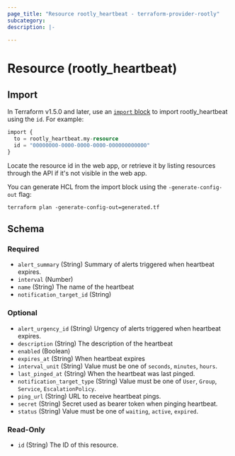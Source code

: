 ```yaml
---
page_title: "Resource rootly_heartbeat - terraform-provider-rootly"
subcategory:
description: |-
    
---
```


# Resource (rootly_heartbeat)





## Import

In Terraform v1.5.0 and later, use an [`import` block](https://developer.hashicorp.com/terraform/language/import) to import rootly_heartbeat using the `id`. For example:

```terraform
import {
  to = rootly_heartbeat.my-resource
  id = "00000000-0000-0000-0000-000000000000"
}
```

Locate the resource id in the web app, or retrieve it by listing resources through the API if it's not visible in the web app.

You can generate HCL from the import block using the `-generate-config-out` flag:

```console
terraform plan -generate-config-out=generated.tf
```

<!-- schema generated by tfplugindocs -->
## Schema

### Required

- `alert_summary` (String) Summary of alerts triggered when heartbeat expires.
- `interval` (Number)
- `name` (String) The name of the heartbeat
- `notification_target_id` (String)

### Optional

- `alert_urgency_id` (String) Urgency of alerts triggered when heartbeat expires.
- `description` (String) The description of the heartbeat
- `enabled` (Boolean)
- `expires_at` (String) When heartbeat expires
- `interval_unit` (String) Value must be one of `seconds`, `minutes`, `hours`.
- `last_pinged_at` (String) When the heartbeat was last pinged.
- `notification_target_type` (String) Value must be one of `User`, `Group`, `Service`, `EscalationPolicy`.
- `ping_url` (String) URL to receive heartbeat pings.
- `secret` (String) Secret used as bearer token when pinging heartbeat.
- `status` (String) Value must be one of `waiting`, `active`, `expired`.

### Read-Only

- `id` (String) The ID of this resource.
